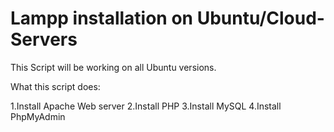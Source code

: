 # Lampp installation on Ubuntu/Cloud-Servers

This Script will be working on all Ubuntu versions.

What this script does:

1.Install Apache Web server
2.Install PHP
3.Install MySQL
4.Install PhpMyAdmin

